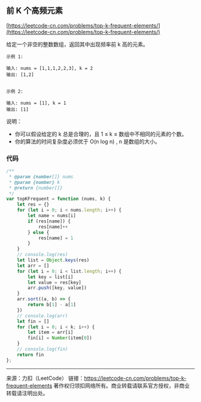 ## 前 K 个高频元素

[https://leetcode-cn.com/problems/top-k-frequent-elements/](https://leetcode-cn.com/problems/top-k-frequent-elements/)


给定一个非空的整数数组，返回其中出现频率前 k 高的元素。

```
示例 1:

输入: nums = [1,1,1,2,2,3], k = 2
输出: [1,2]


示例 2:

输入: nums = [1], k = 1
输出: [1]
```


说明：

* 你可以假设给定的 k 总是合理的，且 1 ≤ k ≤ 数组中不相同的元素的个数。
* 你的算法的时间复杂度必须优于 O(n log n) , n 是数组的大小。


### 代码


```javascript
/**
 * @param {number[]} nums
 * @param {number} k
 * @return {number[]}
 */
var topKFrequent = function (nums, k) {
    let res = {}
    for (let i = 0; i < nums.length; i++) {
        let name = nums[i]
        if (res[name]) {
            res[name]++
        } else {
            res[name] = 1
        }
    }
    // console.log(res)
    let list = Object.keys(res)
    let arr = []
    for (let i = 0; i < list.length; i++) {
        let key = list[i]
        let value = res[key]
        arr.push([key, value])
    }
    arr.sort((a, b) => {
        return b[1] - a[1]
    })
    // console.log(arr)
    let fin = []
    for (let i = 0; i < k; i++) {
        let item = arr[i]
        fin[i] = Number(item[0])
    }
    // console.log(fin)
    return fin
};
```



----


来源：力扣（LeetCode）
链接：https://leetcode-cn.com/problems/top-k-frequent-elements
著作权归领扣网络所有。商业转载请联系官方授权，非商业转载请注明出处。